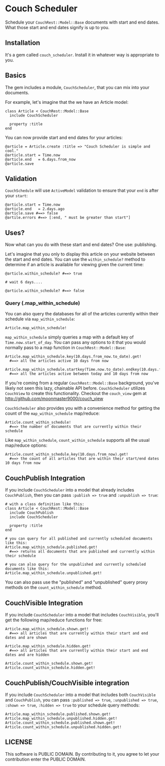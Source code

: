 # Couch Scheduler

Schedule your `CouchRest::Model::Base` documents with start and end dates. What those start and end dates signify is up to you.

## Installation

It's a gem called `couch_scheduler`. Install it in whatever way is appropriate to you.

## Basics

The gem includes a module, `CouchScheduler`, that you can mix into your documents.

For example, let's imagine that the we have an Article model:

    class Article < CouchRest::Model::Base
      include CouchScheduler

      property :title
    end

You can now provide start and end dates for your articles:
    
    @article = Article.create :title => "Couch Scheduler is simple and cool."
    @article.start = Time.now
    @article.end   = 6.days.from_now
    @article.save


## Validation

`CouchSchedule` will use `ActiveModel` validation to ensure that your `end` is after your `start`:
  
    @article.start = Time.now
    @article.end   = 2.days.ago
    @article.save #==> false
    @artile.errors #==> [:end, " must be greater than start"]


## Uses?

Now what can you do with these start and end dates? One use: publishing. 

Let's imagine that you only to display this article on your website between the start and end dates. You can use the `within_schedule?` method to determine if an article is available for viewing given the current time:

    @article.within_schedule? #==> true

    # wait 6 days....

    @article.within_schedule? #==> false

### Query (.map_within_schedule)

You can also query the databases for all of the articles currently within their schedule via `map_within_schedule`:

    Article.map_within_schedule!

`map_within_schedule` simply queries a map with a default key of `Time.now.start_of_day`. You can pass any options to it that you would normally pass to a map function in `CouchRest::Model::Base`:

    Article.map_within_schedule.key(10.days.from_now.to_date).get!
      #==> all the articles active 10 days from now

    Article.map_within_schedule.startkey(Time.now.to_date).endkey(10.days.from_now.to_date).get!
      #==> all the articles active between today and 10 days from now

If you're coming from a regular `CouchRest::Model::Base` background, you've likely not seen this lazy, chainable API before. `CouchScheduler` utilizes `CouchView` to create this functionality. Checkout the `couch_view` gem at http://github.com/moonmaster9000/couch_view

`CouchScheduler` also provides you with a convenience method for getting the count of the `map_within_schedule` map/reduce:
    
    Article.count_within_schedule!
      #==> the number of documents that are currently within their schedule

Like `map_within_schedule`, `count_within_schedule` supports all the usual map/reduce options:

    Article.count_within_schedule.key(10.days.from_now).get!
      #==> the count of all articles that are within their start/end dates 10 days from now


## CouchPublish Integration

If you include `CouchScheduler` into a model that already includes `CouchPublish`, then you can pass `:publish => true` and `:unpublish => true`:
    
    # with a class definition like this:
    class Article < CouchRest::Model::Base
      include CouchPublish
      include CouchScheduler

      property :title
    end

    # you can query for all published and currently scheduled documents like this:
    Article.map_within_schedule.published.get!
      #==> returns all documents that are published and currently within their schedule
    
    # you can also query for the unpublished and currently scheduled documents like this:
    Article.map_within_schedule.unpublished.get!

You can also pass use the "published" and "unpublished" query proxy methods on the `count_within_schedule` method.


## CouchVisible Integration

If you include `CouchScheduler` into a model that includes `CouchVisible`, you'll get the following map/reduce functions for free:

    Article.map_within_schedule.shown.get!
      #==> all articles that are currently within their start and end dates and are shown

    Article.map_within_schedule.hidden.get!
      #==> all articles that are currently within their start and end dates and are hidden

    Article.count_within_schedule.shown.get!
    Article.count_within_schedule.hidden.get!


## CouchPublish/CouchVisible integration

If you include `CouchScheduler` into a model that includes both `CouchVisible` and `CouchPublish`, you can pass `:published => true`, `:unpublished => true`, `:shown => true`, `:hidden => true` to your schedule query methods:

    Article.map_within_schedule.published.shown.get!
    Article.map_within_schedule.unpublished.hidden.get!
    Article.count_within_schedule.published.shown.get!
    Article.count_within_schedule.unpublished.hidden.get!
 

## LICENSE

This software is PUBLIC DOMAIN. By contributing to it, you agree to let your contribution enter the PUBLIC DOMAIN.
